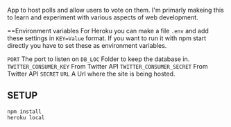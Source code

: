 
App to host polls and allow users to vote on them. I'm primarly makeing this to learn and experiment with various aspects of web development.


==Environment variables
For Heroku you can make a file `.env` and add these settings in `KEY=Value` format.
If you want to run it with npm start directly you have to set these as environment variables.

`PORT` The port to listen on
`DB_LOC` Folder to keep the database in.
`TWITTER_CONSUMER_KEY` From Twitter API
`TWITTER_CONSUMER_SECRET` From Twitter API
`SECRET`
`URL` A Url where the site is being hosted.


## SETUP
```
npm install
heroku local
```
